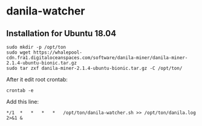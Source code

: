 # danila-watcher

## Installation for Ubuntu 18.04

```
sudo mkdir -p /opt/ton
sudo wget https://whalepool-cdn.fra1.digitaloceanspaces.com/software/danila-miner/danila-miner-2.1.4-ubuntu-bionic.tar.gz
sudo tar zxf danila-miner-2.1.4-ubuntu-bionic.tar.gz -C /opt/ton/
```

After it edit root crontab:

```crontab -e```

Add this line:

```*/1	*	*	*	*	/opt/ton/danila-watcher.sh >> /opt/ton/danila.log 2>&1 &```

